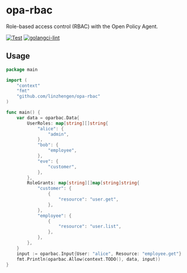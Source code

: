 # opa-rbac

Role-based access control (RBAC) with the Open Policy Agent.

[![Test](https://github.com/linzhengen/opa-rbac/actions/workflows/test.yml/badge.svg)](https://github.com/linzhengen/opa-rbac/actions/workflows/test.yml)
[![golangci-lint](https://github.com/linzhengen/opa-rbac/actions/workflows/golangci-lint.yml/badge.svg)](https://github.com/linzhengen/opa-rbac/actions/workflows/golangci-lint.yml)

## Usage

```go
package main

import (
	"context"
	"fmt"
	"github.com/linzhengen/opa-rbac"
)

func main() {
	var data = oparbac.Data{
		UserRoles: map[string][]string{
			"alice": {
				"admin",
			},
			"bob": {
				"employee",
			},
			"eve": {
				"customer",
			},
		},
		RoleGrants: map[string][]map[string]string{
			"customer": {
				{
					"resource": "user.get",
				},
			},
			"employee": {
				{
					"resource": "user.list",
				},
			},
		},
	}
	input := oparbac.Input{User: "alice", Resource: "employee.get"}
	fmt.Println(oparbac.Allow(context.TODO(), data, input))
}
```


